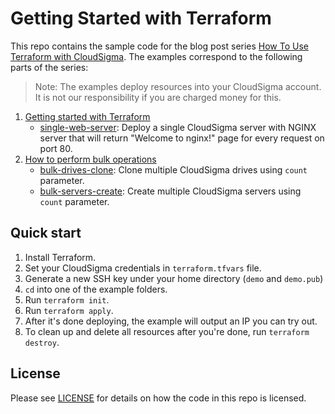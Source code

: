 # Getting Started with Terraform

This repo contains the sample code for the blog post series [How To Use Terraform with CloudSigma](https://insert-link-here).
The examples correspond to the following parts of the series:

> Note: The examples deploy resources into your CloudSigma account. It is not our responsibility if you are charged money for this.

1. [Getting started with Terraform](https://insert-link-here)
    - [single-web-server](./single-web-server): Deploy a single CloudSigma server with NGINX server that will return
      "Welcome to nginx!" page for every request on port 80.
2. [How to perform bulk operations](https://insert-link-here)
    - [bulk-drives-clone](./bulk-drives-clone): Clone multiple CloudSigma drives using `count` parameter.
    - [bulk-servers-create](./bulk-servers-create): Create multiple CloudSigma servers using `count` parameter.

## Quick start

1. Install Terraform.
2. Set your CloudSigma credentials in `terraform.tfvars` file.
3. Generate a new SSH key under your home directory (`demo` and `demo.pub`)
4. `cd` into one of the example folders.
5. Run `terraform init`.
6. Run `terraform apply`.
7. After it's done deploying, the example will output an IP you can try out.
8. To clean up and delete all resources after you're done, run `terraform destroy`.

## License

Please see [LICENSE](LICENSE) for details on how the code in this repo is licensed.
